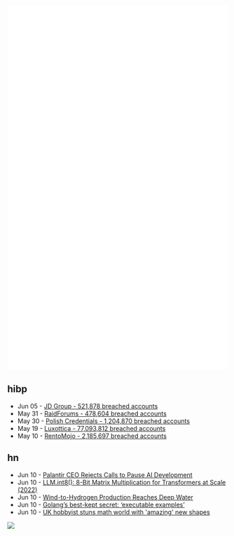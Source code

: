 ![Metrics](https://raw.githubusercontent.com/phixion/phixion/master/metrics.svg)

## hibp

<!--
for https://github.com/phixion/phixion/blob/main/.github/workflows/feeds.yml
-->
<!--START_SECTION:haveibeenpwnd-->
- Jun 05 - [JD Group - 521,878 breached accounts](https://haveibeenpwned.com/PwnedWebsites#JDGroup)
- May 31 - [RaidForums - 478,604 breached accounts](https://haveibeenpwned.com/PwnedWebsites#RaidForums)
- May 30 - [Polish Credentials - 1,204,870 breached accounts](https://haveibeenpwned.com/PwnedWebsites#PolishCredentials)
- May 19 - [Luxottica - 77,093,812 breached accounts](https://haveibeenpwned.com/PwnedWebsites#Luxottica)
- May 10 - [RentoMojo - 2,185,697 breached accounts](https://haveibeenpwned.com/PwnedWebsites#RentoMojo)
<!--END_SECTION:haveibeenpwnd-->

## hn

<!--
for https://github.com/phixion/phixion/blob/main/.github/workflows/feeds.yml
-->
<!--START_SECTION:hn-->
- Jun 10 - [Palantir CEO Rejects Calls to Pause AI Development](https://newsnotfound.com/palantir-ceo-rejects-calls-to-pause-ai-development-amid-global-debate/)
- Jun 10 - [LLM.int8(): 8-Bit Matrix Multiplication for Transformers at Scale (2022)](https://arxiv.org/abs/2208.07339)
- Jun 10 - [Wind-to-Hydrogen Production Reaches Deep Water](https://spectrum.ieee.org/green-hydrogen-offshore-wind)
- Jun 10 - [Golang’s best-kept secret: ‘executable examples’](https://bitfieldconsulting.com/golang/examples)
- Jun 10 - [UK hobbyist stuns math world with 'amazing' new shapes](https://phys.org/news/2023-06-uk-hobbyist-stuns-math-world.html)
<!--END_SECTION:hn-->

<!--
for https://yhype.me
-->
![](https://hit.yhype.me/github/profile?user_id=13013670)
